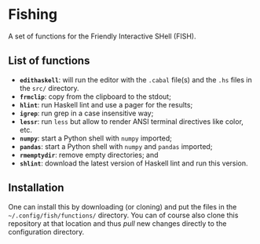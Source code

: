 # Fishing

A set of functions for the Friendly Interactive SHell (FISH).

## List of functions

 - **`edithaskell`**: will run the editor with the `.cabal` file(s) and the `.hs` files in the `src/` directory.
 - **`frmclip`**: copy from the clipboard to the stdout;
 - **`hlint`**: run Haskell lint and use a pager for the results;
 - **`igrep`**: run grep in a case insensitive way;
 - **`lessr`**: run `less` but allow to render ANSI terminal directives like color, etc.
 - **`numpy`**: start a Python shell with `numpy` imported;
 - **`pandas`**: start a Python shell with `numpy` and `pandas` imported;
 - **`rmemptydir`**: remove empty directories; and
 - **`shlint`**: download the latest version of Haskell lint and run this version.

## Installation

One can install this by downloading (or cloning) and put the files in the `~/.config/fish/functions/`
directory. You can of course also clone this repository at that location and thus
*pull* new changes directly to the configuration directory.
